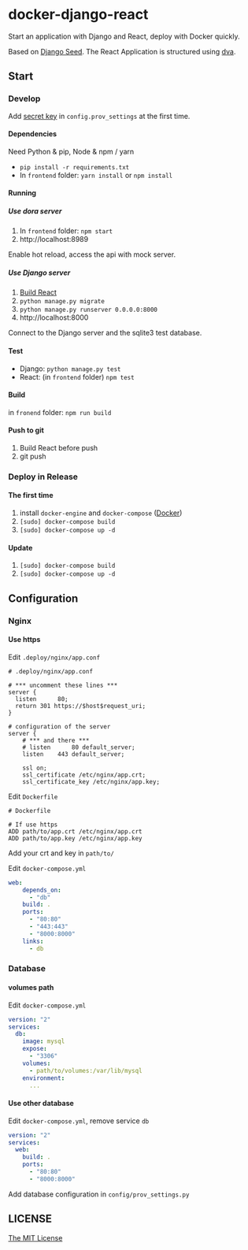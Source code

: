 docker-django-react
====

Start an application with Django and React, deploy with Docker quickly.

Based on [Django Seed](https://github.com/joway/DjangoSeed). The React Application is structured using [dva](https://github.com/dvajs/dva).

Start
----

### Develop

Add [secret key](https://docs.djangoproject.com/en/1.10/ref/settings/#secret-key) in `config.prov_settings` at the first time.

#### Dependencies
Need Python & pip, Node & npm / yarn
- `pip install -r requirements.txt`
- In `frontend` folder: `yarn install` or `npm install`

#### Running
##### Use dora server
1. In `frontend` folder: `npm start`
2. http://localhost:8989

Enable hot reload, access the api with mock server.

##### Use Django server
1. [Build React](#build)
2. `python manage.py migrate`
3. `python manage.py runserver 0.0.0.0:8000`
4. http://localhost:8000

Connect to the Django server and the sqlite3 test database.

#### Test
- Django: `python manage.py test`
- React: (in `frontend` folder) `npm test`

#### Build
in `fronend` folder: `npm run build`

#### Push to git
1. Build React before push
2. git push

### Deploy in Release
#### The first time
1. install `docker-engine` and `docker-compose` ([Docker](https://www.docker.com/))
2. `[sudo] docker-compose build`
3. `[sudo] docker-compose up -d`

#### Update
1. `[sudo] docker-compose build`
2. `[sudo] docker-compose up -d`


Configuration
----

### Nginx

#### Use https
Edit `.deploy/nginx/app.conf`
```
# .deploy/nginx/app.conf

# *** uncomment these lines ***
server {
  listen      80;
  return 301 https://$host$request_uri;
}

# configuration of the server
server {
    # *** and there ***
    # listen      80 default_server;
    listen    443 default_server;

    ssl on;
    ssl_certificate /etc/nginx/app.crt;
    ssl_certificate_key /etc/nginx/app.key;
```
Edit `Dockerfile`
```
# Dockerfile

# If use https
ADD path/to/app.crt /etc/nginx/app.crt
ADD path/to/app.key /etc/nginx/app.key
```
Add your crt and key in `path/to/`

Edit `docker-compose.yml`
```yml
web:
    depends_on:
      - "db"
    build: .
    ports:
      - "80:80"
      - "443:443"
      - "8000:8000"
    links:
      - db
```

### Database

#### volumes path

Edit `docker-compose.yml`
```yml
version: "2"
services:
  db:
    image: mysql
    expose:
      - "3306"
    volumes:
      - path/to/volumes:/var/lib/mysql
    environment:
      ...

```

#### Use other database
Edit `docker-compose.yml`, remove service `db`

```yml
version: "2"
services:
  web:
    build: .
    ports:
      - "80:80"
      - "8000:8000"

```

Add database configuration in `config/prov_settings.py`

LICENSE
----
[The MIT License](LICENSE)
